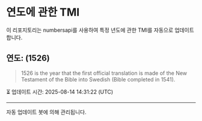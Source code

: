 
# 연도에 관한 TMI

이 리포지토리는 numbersapi를 사용하여 특정 년도에 관한 TMI를 자동으로 업데이트합니다.

## 연도: (1526)
> 1526 is the year that the first official translation is made of the New Testament of the Bible into Swedish (Bible completed in 1541).

⏳ 업데이트 시간: 2025-08-14 14:31:22 (UTC)

---
자동 업데이트 봇에 의해 관리됩니다.
